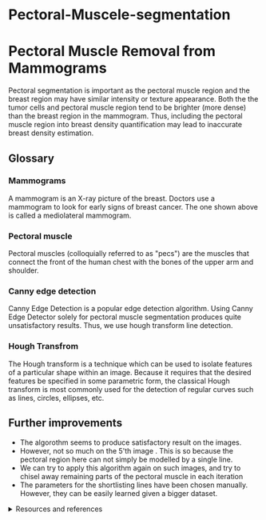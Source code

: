 # Pectoral-Muscele-segmentation
# Pectoral Muscle Removal from Mammograms
<div> 
  Pectoral segmentation is important as the pectoral muscle region and the breast region may have similar intensity or texture appearance. Both the the tumor cells and pectoral muscle region tend to be brighter (more dense) than the breast region in the mammogram.
Thus, including the pectoral muscle region into breast density quantification may lead to inaccurate breast density estimation.
</div>

## Glossary
### Mammograms
A mammogram is an X-ray picture of the breast. Doctors use a mammogram to look for early signs of breast cancer. The one shown above is called a mediolateral mammogram.

### Pectoral muscle
Pectoral muscles (colloquially referred to as "pecs") are the muscles that connect the front of the human chest with the bones of the upper arm and shoulder. 

### Canny edge detection
Canny Edge Detection is a popular edge detection algorithm. Using Canny Edge Detector solely for pectoral muscle segmentation produces quite unsatisfactory results. Thus, we use hough transform line detection.

### Hough Transfrom
The Hough transform is a technique which can be used to isolate features of a particular shape within an image. Because it requires that the desired features be specified in some parametric form, the classical Hough transform is most commonly used for the detection of regular curves such as lines, circles, ellipses, etc.

## Further improvements
- The algorothm seems to produce satisfactory result on the images.
- However, not so much on the 5'th image . This is so because the pectoral region here can not simply be modelled by a single line.
- We can try to apply this algorithm again on such images, and try to chisel away remaining parts of the pectoral muscle in each iteration
- The parameters for the shortlisting lines have been chosen manually. However, they can be easily learned given a bigger dataset.

<details>
  <summary>Resources and references</summary>
  
  1. Github repo by [@anoo6527](https://github.com/anoo6527/PectoralMuscle_Removal)
  2. Assignment by [Suven Consultants and Technology Pvt. Ltd.](https://www.linkedin.com/company/suven-consultants-and-technology-pvt-ltd/)
  3. Paper: https://www.ncbi.nlm.nih.gov/pmc/articles/PMC6510623/
  4. Paper: https://core.ac.uk/download/pdf/82133766.pdf
  5. Tutorial on Youtube: [Computer Vision Basics: Hough Transform | By Dr. Ry @Stemplicity](https://www.youtube.com/watch?v=6yVMpaIoxIU)
  6. Scikit-Image [Hough Transform tutorial](https://scikit-image.org/docs/dev/auto_examples/edges/plot_line_hough_transform.html)
  7. Science Direct article: https://www.sciencedirect.com/science/article/pii/S1361841518301129
</details>
